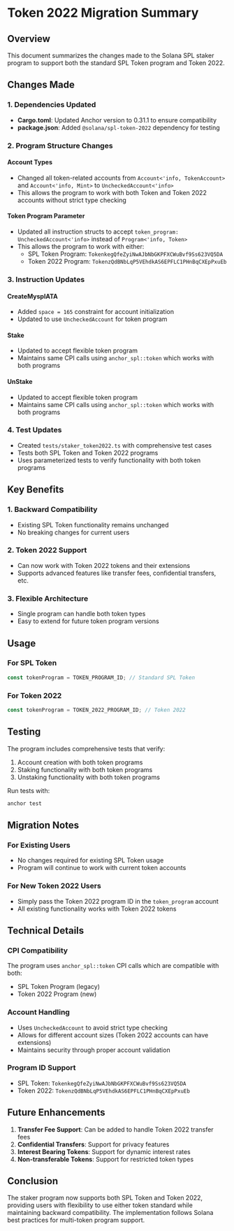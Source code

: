 # Token 2022 Migration Summary

## Overview
This document summarizes the changes made to the Solana SPL staker program to support both the standard SPL Token program and Token 2022.

## Changes Made

### 1. Dependencies Updated
- **Cargo.toml**: Updated Anchor version to 0.31.1 to ensure compatibility
- **package.json**: Added `@solana/spl-token-2022` dependency for testing

### 2. Program Structure Changes

#### Account Types
- Changed all token-related accounts from `Account<'info, TokenAccount>` and `Account<'info, Mint>` to `UncheckedAccount<'info>`
- This allows the program to work with both Token and Token 2022 accounts without strict type checking

#### Token Program Parameter
- Updated all instruction structs to accept `token_program: UncheckedAccount<'info>` instead of `Program<'info, Token>`
- This allows the program to work with either:
  - SPL Token Program: `TokenkegQfeZyiNwAJbNbGKPFXCWuBvf9Ss623VQ5DA`
  - Token 2022 Program: `TokenzQdBNbLqP5VEhdkAS6EPFLC1PHnBqCXEpPxuEb`

### 3. Instruction Updates

#### CreateMysplATA
- Added `space = 165` constraint for account initialization
- Updated to use `UncheckedAccount` for token program

#### Stake
- Updated to accept flexible token program
- Maintains same CPI calls using `anchor_spl::token` which works with both programs

#### UnStake
- Updated to accept flexible token program
- Maintains same CPI calls using `anchor_spl::token` which works with both programs

### 4. Test Updates
- Created `tests/staker_token2022.ts` with comprehensive test cases
- Tests both SPL Token and Token 2022 programs
- Uses parameterized tests to verify functionality with both token programs

## Key Benefits

### 1. Backward Compatibility
- Existing SPL Token functionality remains unchanged
- No breaking changes for current users

### 2. Token 2022 Support
- Can now work with Token 2022 tokens and their extensions
- Supports advanced features like transfer fees, confidential transfers, etc.

### 3. Flexible Architecture
- Single program can handle both token types
- Easy to extend for future token program versions

## Usage

### For SPL Token
```typescript
const tokenProgram = TOKEN_PROGRAM_ID; // Standard SPL Token
```

### For Token 2022
```typescript
const tokenProgram = TOKEN_2022_PROGRAM_ID; // Token 2022
```

## Testing

The program includes comprehensive tests that verify:
1. Account creation with both token programs
2. Staking functionality with both token programs
3. Unstaking functionality with both token programs

Run tests with:
```bash
anchor test
```

## Migration Notes

### For Existing Users
- No changes required for existing SPL Token usage
- Program will continue to work with current token accounts

### For New Token 2022 Users
- Simply pass the Token 2022 program ID in the `token_program` account
- All existing functionality works with Token 2022 tokens

## Technical Details

### CPI Compatibility
The program uses `anchor_spl::token` CPI calls which are compatible with both:
- SPL Token Program (legacy)
- Token 2022 Program (new)

### Account Handling
- Uses `UncheckedAccount` to avoid strict type checking
- Allows for different account sizes (Token 2022 accounts can have extensions)
- Maintains security through proper account validation

### Program ID Support
- SPL Token: `TokenkegQfeZyiNwAJbNbGKPFXCWuBvf9Ss623VQ5DA`
- Token 2022: `TokenzQdBNbLqP5VEhdkAS6EPFLC1PHnBqCXEpPxuEb`

## Future Enhancements

1. **Transfer Fee Support**: Can be added to handle Token 2022 transfer fees
2. **Confidential Transfers**: Support for privacy features
3. **Interest Bearing Tokens**: Support for dynamic interest rates
4. **Non-transferable Tokens**: Support for restricted token types

## Conclusion

The staker program now supports both SPL Token and Token 2022, providing users with flexibility to use either token standard while maintaining backward compatibility. The implementation follows Solana best practices for multi-token program support.
